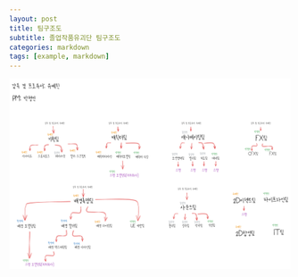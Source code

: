 ```yaml
---
layout: post
title: 팀구조도
subtitle: 졸업작품유괴단 팀구조도
categories: markdown
tags: [example, markdown]
---
```



![poster](./Attachments/팀관계도.png)